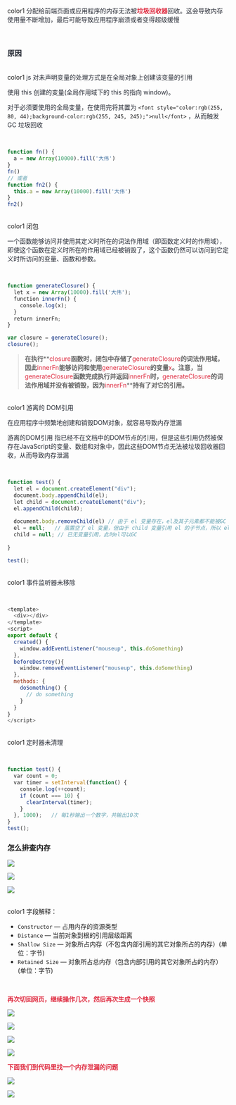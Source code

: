 <br/>color1
<font style="color:rgb(37, 41, 51);">分配给前端页面或应用程序的内存无法被</font>**<font style="color:#DF2A3F;">垃圾回收器</font>**<font style="color:rgb(37, 41, 51);">回收。这会导致内存使用量不断增加，最后可能导致应用程序崩溃或者变得超级缓慢</font>

<br/>

### <font style="color:rgb(37, 41, 51);">原因</font>
<br/>color1
<font style="color:rgb(37, 41, 51);"> js 对未声明变量的处理方式是在全局对象上创建该变量的引用</font>

<font style="color:rgb(37, 41, 51);">使用 this 创建的变量(全局作用域下的 this 的指向 window)。</font>

<font style="color:rgb(37, 41, 51);">对于必须要使用的全局变量，在使用完将其置为 </font>`<font style="color:rgb(255, 80, 44);background-color:rgb(255, 245, 245);">null</font>`<font style="color:rgb(37, 41, 51);"> ，从而触发 GC 垃圾回收</font>

<br/>

```javascript
function fn() {
  a = new Array(10000).fill('大伟')
}
fn()
// 或者
function fn2() {
  this.a = new Array(10000).fill('大伟')
}
fn2()
```

<br/>color1
闭包

<font style="color:rgb(37, 41, 51);">一个函数能够访问并使用其定义时所在的词法作用域（即函数定义时的作用域），即使这个函数在定义时所在的作用域已经被销毁了，这个函数仍然可以访问到它定义时所访问的变量、函数和参数。</font>

<br/>

```javascript
function generateClosure() {
  let x = new Array(10000).fill('大伟');
  function innerFn() {
    console.log(x);
  }
  return innerFn;
}

var closure = generateClosure();
closure(); 

```

> **在执行****<font style="color:#DF2A3F;">closure</font>****函数时，闭包中存储了****<font style="color:#DF2A3F;">generateClosure</font>****的词法作用域，因此****<font style="color:#DF2A3F;">innerFn</font>****能够访问和使用****<font style="color:#DF2A3F;">generateClosure</font>****的变量****<font style="color:#DF2A3F;">x</font>****。注意，当****<font style="color:#DF2A3F;">generateClosure</font>****函数完成执行并返回****<font style="color:#DF2A3F;">innerFn</font>****时，****<font style="color:#DF2A3F;">generateClosure</font>****的词法作用域并没有被销毁，因为****<font style="color:#DF2A3F;">innerFn</font>****持有了对它的引用。**
>



<br/>color1
<font style="color:rgb(37, 41, 51);">游离的 DOM引用</font>

<font style="color:rgb(37, 41, 51);">在应用程序中频繁地创建和销毁DOM对象，就容易导致内存泄漏</font>

<font style="color:rgb(37, 41, 51);">游离的DOM引用 指已经不在文档中的DOM节点的引用，但是这些引用仍然被保存在JavaScript的变量、数组和对象中，因此这些DOM节点无法被垃圾回收器回收，从而导致内存泄漏</font>

<br/>

```javascript
function test() {
  let el = document.createElement("div");
  document.body.appendChild(el);
  let child = document.createElement("div");
  el.appendChild(child);
  
  document.body.removeChild(el) // 由于 el 变量存在，el及其子元素都不能被GC
  el = null;   // 虽置空了 el 变量，但由于 child 变量引用 el 的子节点，所以 el 元素依然不能被GC
  child = null; // 已无变量引用，此时el可以GC
  
}

test();

```



<br/>color1
<font style="color:rgb(37, 41, 51);">事件监听器未移除</font>

<font style="color:rgb(37, 41, 51);"></font>

<br/>

```javascript
<template>
  <div></div>
</template>
<script>
export default {
  created() {
    window.addEventListener("mouseup", this.doSomething)
  },
  beforeDestroy(){
    window.removeEventListener("mouseup", this.doSomething)
  },
  methods: {
    doSomething() {
      // do something
    }
  }
}
</script>
```

<br/>color1
<font style="color:rgb(37, 41, 51);">定时器未清理</font>

<br/>

```javascript
function test() {
  var count = 0;
  var timer = setInterval(function() {
    console.log(++count);
    if (count === 10) {
      clearInterval(timer);
    }
  }, 1000);   // 每1秒输出一个数字，共输出10次
}
test();


```

### 怎么排查内存
![](https://cdn.nlark.com/yuque/0/2024/png/207857/1729651953157-e6d1c221-a432-4777-b285-8868ebaf7220.png)

![](https://cdn.nlark.com/yuque/0/2024/png/207857/1729651967778-21535e1f-286f-46b5-b96e-8ffeb8fbbe13.png)

![](https://cdn.nlark.com/yuque/0/2024/png/207857/1729651978668-014b4c6f-9e0b-4078-8b0c-031358abaaa3.png)

<br/>color1
字段解释：

+ `Constructor` — 占用内存的资源类型
+ `Distance` — 当前对象到根的引用层级距离
+ `Shallow Size` — 对象所占内存（不包含内部引用的其它对象所占的内存）(单位：字节)
+ `Retained Size` — 对象所占总内存（包含内部引用的其它对象所占的内存）(单位：字节)



<br/>

**<font style="color:#DF2A3F;">再次切回网页，继续操作几次，然后再次生成一个快照</font>**

![](https://cdn.nlark.com/yuque/0/2024/png/207857/1729652050503-6a63b11c-4911-4aa8-a5fd-16b38eb0a6b7.png)

![](https://cdn.nlark.com/yuque/0/2024/png/207857/1729652059831-205c6a40-6c0d-490f-a063-90dab182c322.png)

![](https://cdn.nlark.com/yuque/0/2024/png/207857/1729652070222-ebd243be-69cf-4f2f-9251-234c0b6d43f7.png)



![](https://cdn.nlark.com/yuque/0/2024/png/207857/1729652098371-73dbe8f9-a6b1-4790-bfca-139b5987bd68.png)



**<font style="color:#DF2A3F;">下面我们到代码里找一个内存泄漏的问题</font>**

![](https://cdn.nlark.com/yuque/0/2024/png/207857/1729652124123-49714d3a-c80e-42a4-af8b-41f22d38f142.png)

![](https://cdn.nlark.com/yuque/0/2024/png/207857/1729652135270-694d0c1c-d188-4332-9be8-63ea3692e2a7.png)

